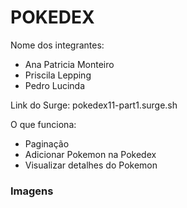 # POKEDEX

Nome dos integrantes: 
- Ana Patricia Monteiro
- Priscila Lepping
- Pedro Lucinda

Link do Surge: pokedex11-part1.surge.sh

O que funciona:
- Paginação
- Adicionar Pokemon na Pokedex
- Visualizar detalhes do Pokemon


### Imagens



